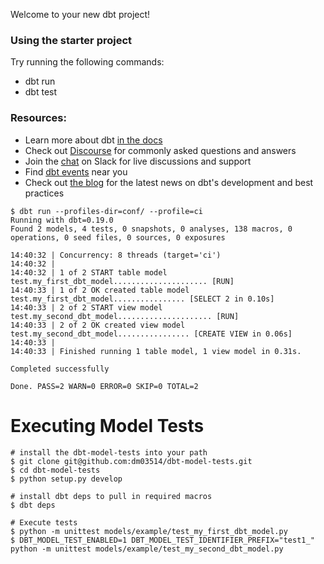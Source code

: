 Welcome to your new dbt project!

### Using the starter project

Try running the following commands:
- dbt run
- dbt test


### Resources:
- Learn more about dbt [in the docs](https://docs.getdbt.com/docs/introduction)
- Check out [Discourse](https://discourse.getdbt.com/) for commonly asked questions and answers
- Join the [chat](http://slack.getdbt.com/) on Slack for live discussions and support
- Find [dbt events](https://events.getdbt.com) near you
- Check out [the blog](https://blog.getdbt.com/) for the latest news on dbt's development and best practices


```
$ dbt run --profiles-dir=conf/ --profile=ci
Running with dbt=0.19.0
Found 2 models, 4 tests, 0 snapshots, 0 analyses, 138 macros, 0 operations, 0 seed files, 0 sources, 0 exposures

14:40:32 | Concurrency: 8 threads (target='ci')
14:40:32 |
14:40:32 | 1 of 2 START table model test.my_first_dbt_model..................... [RUN]
14:40:33 | 1 of 2 OK created table model test.my_first_dbt_model................ [SELECT 2 in 0.10s]
14:40:33 | 2 of 2 START view model test.my_second_dbt_model..................... [RUN]
14:40:33 | 2 of 2 OK created view model test.my_second_dbt_model................ [CREATE VIEW in 0.06s]
14:40:33 |
14:40:33 | Finished running 1 table model, 1 view model in 0.31s.

Completed successfully

Done. PASS=2 WARN=0 ERROR=0 SKIP=0 TOTAL=2
```

# Executing Model Tests


```
# install the dbt-model-tests into your path
$ git clone git@github.com:dm03514/dbt-model-tests.git
$ cd dbt-model-tests
$ python setup.py develop

# install dbt deps to pull in required macros
$ dbt deps

# Execute tests
$ python -m unittest models/example/test_my_first_dbt_model.py
$ DBT_MODEL_TEST_ENABLED=1 DBT_MODEL_TEST_IDENTIFIER_PREFIX="test1_" python -m unittest models/example/test_my_second_dbt_model.py
```
